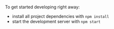 To get started developing right away:

* install all project dependencies with `npm install`
* start the development server with `npm start`
